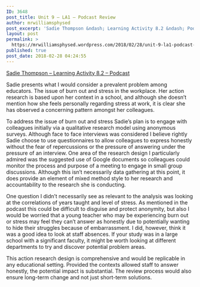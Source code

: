 ```yaml
---
ID: 3648
post_title: Unit 9 – LA1 – Podcast Review
author: mrwilliamsphysed
post_excerpt: 'Sadie Thompson &ndash; Learning Activity 8.2 &ndash; Podcast Sadie presents what I would consider a prevalent problem among educators. The issue of burn out and stress in the workplace. Her action research is based upon her context in a school, and although she doesn&rsquo;t mention how she feels personally regarding stress at work, it is &hellip; <a href="https://mrwilliamsphysed.wordpress.com/2018/02/28/unit-9-la1-podcast-review/">Continue reading <span>Unit 9 &ndash; LA1 &ndash; Podcast&nbsp;Review</span></a>'
layout: post
permalink: >
  https://mrwilliamsphysed.wordpress.com/2018/02/28/unit-9-la1-podcast-review/
published: true
post_date: 2018-02-28 04:24:55
---
```

<a href="https://create.twu.ca/sadiethompson/2018/02/25/learning-activity-8-2/">Sadie Thompson &#8211; Learning Activity 8.2 &#8211; Podcast</a>

Sadie presents what I would consider a prevalent problem among educators. The issue of burn out and stress in the workplace. Her action research is based upon her context in a school, and although she doesn&#8217;t mention how she feels personally regarding stress at work, it is clear she has observed a concerning pattern amongst her colleagues.

To address the issue of burn out and stress Sadie&#8217;s plan is to engage with colleagues initially via a qualitative research model using anonymous surveys. Although face to face interviews was considered I believe rightly Sadie choose to use questionnaires to allow colleagues to express honestly without the fear of repercussions or the pressure of answering under the pressure of an interview. One area of the research design I particularly admired was the suggested use of Google documents so colleagues could monitor the process and purpose of a meeting to engage in small group discussions. Although this isn&#8217;t necessarily data gathering at this point, it does provide an element of mixed method style to her research and accountability to the research she is conducting.

One question I didn&#8217;t necessarily see as relevant to the analysis was looking at the correlations of years taught and level of stress. As mentioned in the podcast this could be difficult to disguise and protect anonymity, but also I would be worried that a young teacher who may be experiencing burn out or stress may feel they can&#8217;t answer as honestly due to potentially wanting to hide their struggles because of embarrassment. I did, however, think it was a good idea to look at staff absences. If your study was in a large school with a significant faculty, it might be worth looking at different departments to try and discover potential problem areas.

This action research design is comprehensive and would be replicable in any educational setting. Provided the contexts allowed staff to answer honestly, the potential impact is substantial. The review process would also ensure long-term change and not just short-term solutions.

&nbsp;

&nbsp;

&nbsp;

&nbsp;